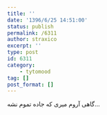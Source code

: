 ```yaml
---
title: ''
date: '1396/6/25 14:51:00'
status: publish
permalink: /6311
author: straxico
excerpt: ''
type: post
id: 6311
category:
    - tytomood
tag: []
post_format: []
---
```

گاهی آروم میری که جاده تموم نشه…